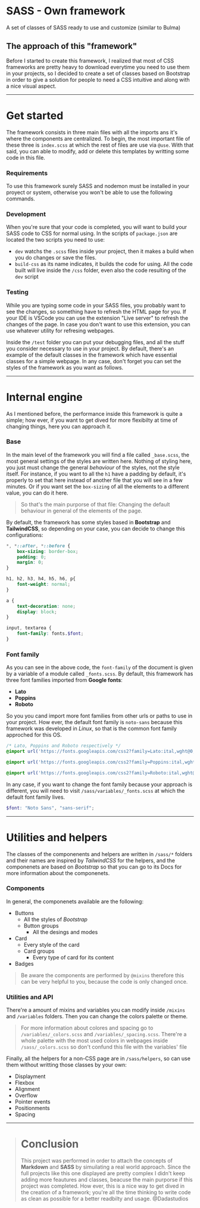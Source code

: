 # SASS - Own framework
A set of classes of SASS ready to use and customize (similar to Bulma)

## The approach of this "framework"
Before I started to create this framework, I realized that most of CSS frameworks are pretty heavy to download 
everytime you need to use them in your projects, so I decided to create a set of classes based on Bootstrap in 
order to give a solution for people to need a CSS intuitive and along with a nice visual aspect. 

---

# Get started
The framework consists in three main files with all the imports ans it's where the components are centralized.
To begin, the most important file of these three is `index.scss` at which the rest of files are use via `@use`.
With that said, you can able to modify, add or delete this templates by writting some code in this file.

### Requirements
To use this framework surely SASS and nodemon must be installed in your proyect or system, otherwise you won't 
be able to use the following commands.

### Development
When you're sure that your code is completed, you will want to build your SASS code to CSS for normal using. 
In the scripts of `package.json` are located the two scripts you need to use:

* `dev` watchs the `.scss` files inside your project, then it makes a build when you do changes or save the files.
* `build-css` as its name indicates, it builds the code for using. All the code built will live inside the `/css` folder, even also the code resulting of the `dev` script

### Testing
While you are typing some code in your SASS files, you probably want to see the changes, so something have to 
refresh the HTML page for you. If your IDE is VSCode you can use the extension "Live server" to refresh the changes
of the page. In case you don't want to use this extension, you can use whatever utility for refresing webpages.

Inside the `/test` folder you can put your debugging files, and all the stuff you consider necessary to use in your project.
By default, there's an example of the default classes in the framework which have essential classes for a simple webpage. 
In any case, don't forget you can set the styles of the framework as you want as follows.

---

# Internal engine
As I mentioned before, the performance inside this framework is quite a simple; how ever, if you want to get dived 
for more flexibilty at time of changing things, here you can approach it.

### Base
In the main level of the framework you will find a file called `_base.scss`, the most general settings of the styles
are written here. Nothing of styling here, you just must change the general *behaviour* of the styles, not the style 
itself. For instance, if you want to all the `h1` have a padding by default, it's properly to set that here instead of another file
that you will see in a few minutes. Or if you want set the `box-sizing` of all the elements to a different value, you can do
it here. 

> So that's the main purporse of that file: Changing the default behaviour in general of the elements of the page.

By default, the framework has some styles based in **Bootstrap** and **TailwindCSS**, so depending on your case, you can decide to change
this configurations:

```scss
*, *::after, *::before {
    box-sizing: border-box;
    padding: 0;
    margin: 0;
}

h1, h2, h3, h4, h5, h6, p{
    font-weight: normal;
}

a {
    text-decoration: none;
    display: block;
}

input, textarea {
    font-family: fonts.$font;
}
```

### Font family
As you can see in the above code, the `font-family` of the document is given by a variable of a module called `_fonts.scss`. By default, 
this framework has three font families imported from **Google fonts**:

 + **Lato** 
 + **Poppins**
 + **Roboto**
 
So you you cand import more font families from other urls or paths to use in your project. How ever, the default font family is `noto-sans` because
this framework was developed in *Linux*, so that is the common font family approched for this OS.

```scss
/* Lato, Poppins and Roboto respectively */
@import url('https://fonts.googleapis.com/css2?family=Lato:ital,wght@0,100;0,300;0,400;0,700;0,900;1,100;1,300;1,400;1,700;1,900&display=swap');

@import url('https://fonts.googleapis.com/css2?family=Poppins:ital,wght@0,100;0,200;0,300;0,400;0,500;0,600;0,700;0,800;0,900;1,100;1,200;1,300;1,400;1,500;1,600;1,700;1,800;1,900&display=swap');

@import url('https://fonts.googleapis.com/css2?family=Roboto:ital,wght@0,100;0,300;0,400;0,500;0,700;0,900;1,100;1,300;1,400;1,500;1,700;1,900&display=swap');
```

In any case, if you want to change the font family because your approach is different, you will need to visit `/sass/variables/_fonts.scss` at which the default font family lives.

```scss
$font: "Noto Sans", "sans-serif";
```

---

# Utilities and helpers
The classes of the componenents and helpers are written in `/sass/*` folders and their names are inspired by *TailwindCSS* for the helpers, and 
the componenets are based on *Bootstrap* so that you can go to its Docs for more information about the componenets. 

### Components

In general, the componenets 
available are the following:

* Buttons
  * All the styles of *Bootstrap*
  * Button groups
    * All the desings and modes
* Card
  * Every style of the card
  * Card groups
    * Every type of card for its content
* Badges

> Be aware the components are performed by `@mixins` therefore this can be very helpful to you, because the code is only changed once.

### Utilities and API
There're a amount of mixins and variables you can modify inside `/mixins` and `/variables` folders. Then you can change the colors palette or theme. 

> For more information about colores and spacing go to `/variables/_colors.scss` and `/variables/_spacing.scss`.
> There're a whole palette with the most used colors in webpages inside `/sass/_colors.scss` so don't confund this file with the variables' file

Finally, all the helpers for a non-CSS page are in `/sass/helpers`, so can use them without writting those classes by your own:
* Displayment
* Flexbox
* Alignment
* Overflow
* Pointer events
* Positionments
* Spacing

---

> # Conclusion
> This project was performed in order to attach the concepts of **Markdown** and **SASS** by simuilating a real world approach. Since the full 
projects like this one displayed are pretty complex I didn't keep adding more feautures and classes, beacuse the main purporse if this project
was completed. How ever, this is a nice way to get dived in the creation of a framework; you're all the time thinking to write code as clean as 
possible for a better readbilty and usage.
> @Dadastudios
